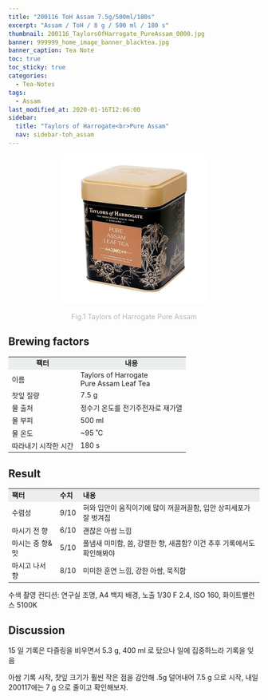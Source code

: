 ```yaml
---
title: "200116 ToH Assam 7.5g/500ml/180s"
excerpt: "Assam / ToH / 8 g / 500 ml / 180 s"
thumbnail: 200116_TaylorsOfHarrogate_PureAssam_0000.jpg
banner: 999999_home_image_banner_blacktea.jpg
banner_caption: Tea Note
toc: true
toc_sticky: true
categories:
  - Tea-Notes
tags:
  - Assam
last_modified_at: 2020-01-16T12:06:00
sidebar:
  title: "Taylors of Harrogate<br>Pure Assam"
  nav: sidebar-toh_assam
---
```


<div align="center">
  <img src="/assets/images/200116_TaylorsOfHarrogate_PureAssam_0000.jpg" width="300px">
  <p style="color:#aeb6bf;" style="font-size:16px;">Fig.1 Taylors of Harrogate Pure Assam</p>
</div>

## Brewing factors

<div align="center">
  <table align = "center" >
      <tr bgcolor="#ebedef" align ="center">
      <td><b>팩터</b></td>
      <td><b>내용</b></td>
      </tr>
      <tr>
      <td>이름</td>
      <td>Taylors of Harrogate<br>Pure Assam Leaf Tea</td>
      </tr>
      <tr>
      <td>찻잎 질량</td>
      <td>7.5 g</td>
      </tr>
      <tr>
    <td>물 출처</td>
      <td>정수기 온도를 전기주전자로 재가열</td>
      </tr>
      <tr>
    <td>물 부피</td>
      <td>500 ml</td>
      </tr>
      <tr>
    <td>물 온도</td>
      <td>~95 ˚C</td>
      </tr>
      <tr>
    <td>따라내기 시작한 시간</td>
      <td>180 s</td>
      </tr>
  </table>
</div>

## Result

<div align="center">
  <table align = "center" >
      <tr bgcolor="#ebedef" style="white-space:nowrap">
      <td><b>팩터</b></td>
    <td><b>수치</b></td>
      <td><b>내용</b></td>
      </tr>
      <tr>
      <td>수렴성</td>
      <td>9/10</td>
    <td>혀와 입안이 움직이기에 많이 꺼끌꺼끌함, 입안 상피세포가 잘 벗겨짐</td>
      </tr>
      <tr>
      <td>마시기 전 향</td>
      <td>6/10</td>
    <td>괜찮은 아쌈 느낌</td>
      </tr>
      <tr>
      <td>마시는 중 향&맛</td>
      <td>5/10</td>
    <td>풀냄새 미미함, 씀, 강렬한 향, 새콤함? 이건 추후 기록에서도 확인해봐야</td>
      </tr>
      <tr>
      <td>마시고 나서 향</td>
      <td>8/10</td>
    <td>미미한 훈연 느낌, 강한 아쌈, 묵직함</td>
      </tr>
  </table>
</div>

​수색 촬영 컨디션: 연구실 조명, A4 백지 배경, 노출 1/30 F 2.4, ISO 160, 화이트밸런스 5100K

## Discussion

15 일 기록은 다즐링을 비우면서 5.3 g, 400 ml 로 탔으나 일에 집중하느라 기록을 잊음


아쌈 기록 시작, 찻잎 크기가 훨씬 작은 점을 감안해 .5g 덜어내어 7.5 g 으로 시작, 내일 200117에는 7 g 으로 줄이고 확인해보자.
